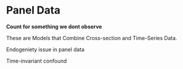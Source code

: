 # Panel Data



**Count for something we dont observe**

These are Models that Combine Cross-section and Time-Series Data.



Endogeniety issue in panel data



Time-invariant confound

